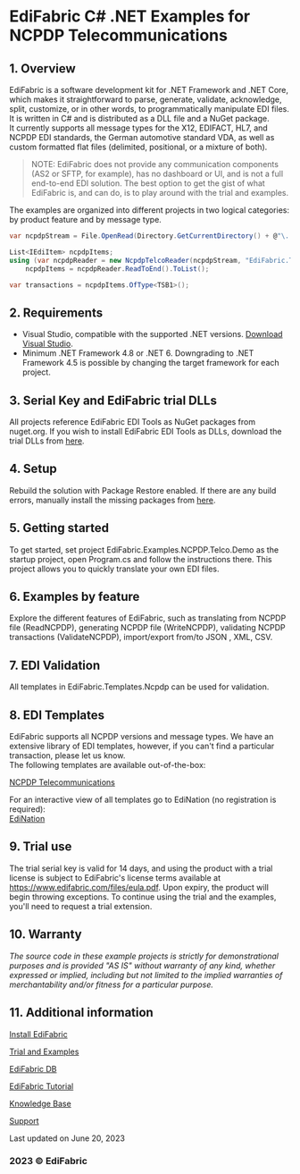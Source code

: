 # EdiFabric C# .NET Examples for NCPDP Telecommunications

## 1. Overview
EdiFabric is a software development kit for .NET Framework and .NET Core, which makes it straightforward to parse, generate, validate, acknowledge, split, customize, or in other words, to programmatically manipulate EDI files. It is written in C# and is distributed as a DLL file and a NuGet package.  
It currently supports all message types for the X12, EDIFACT, HL7, and NCPDP EDI standards, the German automotive standard VDA, as well as custom formatted flat files (delimited, positional, or a mixture of both).  

> NOTE: EdiFabric does not provide any communication components (AS2 or SFTP, for example), has no dashboard or UI, and is not a full end-to-end EDI solution.
The best option to get the gist of what EdiFabric is, and can do, is to play around with the trial and examples.  

The examples are organized into different projects in two logical categories: by product feature and by message type.    

```C#
var ncpdpStream = File.OpenRead(Directory.GetCurrentDirectory() + @"\..\..\..\Files\ClaimBilling_B1");

List<IEdiItem> ncpdpItems;
using (var ncpdpReader = new NcpdpTelcoReader(ncpdpStream, "EdiFabric.Templates.Ncpdp"))
    ncpdpItems = ncpdpReader.ReadToEnd().ToList();

var transactions = ncpdpItems.OfType<TSB1>();
```  

## 2. Requirements
- Visual Studio, compatible with the supported .NET versions. [Download Visual Studio](https://visualstudio.microsoft.com/downloads/).
- Minimum .NET Framework 4.8 or .NET 6. Downgrading to .NET Framework 4.5 is possible by changing the target framework for each project.

## 3. Serial Key and EdiFabric trial DLLs
All projects reference EdiFabric EDI Tools as NuGet packages from nuget.org. If you wish to install EdiFabric EDI Tools as DLLs, download the trial DLLs from [here](https://sowl.co/oApEt).

## 4. Setup
Rebuild the solution with Package Restore enabled. If there are any build errors, manually install the missing packages from [here](https://www.nuget.org/packages?q=edifabric). 

## 5. Getting started
To get started, set project EdiFabric.Examples.NCPDP.Telco.Demo as the startup project, open Program.cs and follow the instructions there. This project allows you to quickly translate your own EDI files.  

## 6. Examples by feature
Explore the different features of EdiFabric, such as translating from NCPDP file (ReadNCPDP), generating NCPDP file (WriteNCPDP), validating NCPDP transactions (ValidateNCPDP), 
import/export from/to JSON , XML, CSV.  

## 7. EDI Validation
All templates in EdiFabric.Templates.Ncpdp can be used for validation.  

## 8. EDI Templates
EdiFabric supports all NCPDP versions and message types. We have an extensive library of EDI templates, however, if you can't find a particular transaction, please let us know.   
The following templates are available out-of-the-box:  

[NCPDP Telecommunications](https://support.edifabric.com/hc/en-us/articles/360017128517-NCPDP-Telecommunications-Version-D-0)  

For an interactive view of all templates go to EdiNation (no registration is required):  
[EdiNation](https://edination.com/edi-formats.html)

## 9. Trial use
The trial serial key is valid for 14 days, and using the product with a trial license is subject to EdiFabric's license terms available at https://www.edifabric.com/files/eula.pdf. Upon expiry, the product will begin throwing exceptions. To continue using the trial and the examples, you'll need to request a trial extension. 

## 10. Warranty
*The source code in these example projects is strictly for demonstrational purposes and is provided "AS IS" without warranty of any kind, whether expressed or implied, including but not limited to the implied warranties of merchantability and/or fitness for a particular purpose.*

## 11. Additional information

[Install EdiFabric](https://support.edifabric.com/hc/en-us/articles/360016808578-Install-EdiFabric)

[Trial and Examples](https://support.edifabric.com/hc/en-us/articles/360000280532-Trial-and-Examples)

[EdiFabric DB](https://support.edifabric.com/hc/en-us/articles/360029265372-EDI-to-DB)

[EdiFabric Tutorial](https://support.edifabric.com/hc/en-us/articles/360000291511-Tutorial-EDI-NET-Tools-Basics)

[Knowledge Base](https://support.edifabric.com)

[Support](https://support.edifabric.com/hc/en-us/requests/new)

Last updated on June 20, 2023
### 2023 © EdiFabric

